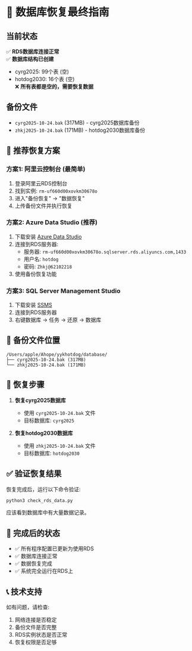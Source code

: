 # 🎯 数据库恢复最终指南

## 当前状态
✅ **RDS数据库连接正常**  
✅ **数据库结构已创建**  
- cyrg2025: 99个表 (空)
- hotdog2030: 16个表 (空)  
❌ **所有表都是空的，需要恢复数据**

## 备份文件
- `cyrg2025-10-24.bak` (317MB) - cyrg2025数据库备份
- `zhkj2025-10-24.bak` (171MB) - hotdog2030数据库备份

## 🚀 推荐恢复方案

### 方案1: 阿里云控制台 (最简单)
1. 登录阿里云RDS控制台
2. 找到实例: `rm-uf660d00xovkm30678o`
3. 进入"备份恢复" → "数据恢复"
4. 上传备份文件并执行恢复

### 方案2: Azure Data Studio (推荐)
1. 下载安装 [Azure Data Studio](https://docs.microsoft.com/en-us/sql/azure-data-studio/download-azure-data-studio)
2. 连接到RDS服务器:
   - 服务器: `rm-uf660d00xovkm30678o.sqlserver.rds.aliyuncs.com,1433`
   - 用户名: `hotdog`
   - 密码: `Zhkj@62102218`
3. 使用备份恢复功能

### 方案3: SQL Server Management Studio
1. 下载安装 [SSMS](https://docs.microsoft.com/en-us/sql/ssms/download-sql-server-management-studio-ssms)
2. 连接到RDS服务器
3. 右键数据库 → 任务 → 还原 → 数据库

## 📁 备份文件位置
```
/Users/apple/Ahope/yykhotdog/database/
├── cyrg2025-10-24.bak (317MB)
└── zhkj2025-10-24.bak (171MB)
```

## 🔧 恢复步骤
1. **恢复cyrg2025数据库**
   - 使用 `cyrg2025-10-24.bak` 文件
   - 目标数据库: `cyrg2025`

2. **恢复hotdog2030数据库**  
   - 使用 `zhkj2025-10-24.bak` 文件
   - 目标数据库: `hotdog2030`

## ✅ 验证恢复结果
恢复完成后，运行以下命令验证:
```bash
python3 check_rds_data.py
```

应该看到数据库中有大量数据记录。

## 🎉 完成后的状态
- ✅ 所有程序配置已更新为使用RDS
- ✅ 数据库连接正常
- ✅ 数据恢复完成
- ✅ 系统完全运行在RDS上

## 📞 技术支持
如有问题，请检查:
1. 网络连接是否稳定
2. 备份文件是否完整
3. RDS实例状态是否正常
4. 恢复权限是否足够
